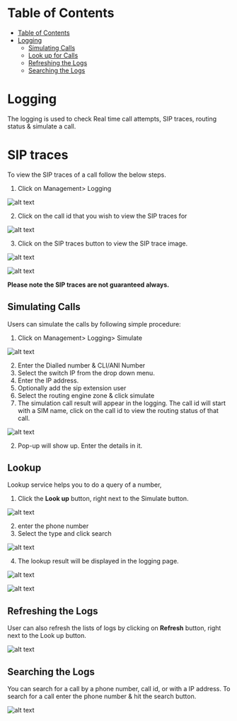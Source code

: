 # Table of Contents

* [Table of Contents](#table-of-contents)
* [Logging](#logging)
    * [Simulating Calls](#simulating-calls)
    * [Look up for Calls](#look-up-for-calls)
    * [Refreshing the Logs](#refreshing-the-logs)
    * [Searching the Logs](#searching-the-logs)

# Logging

The logging is used to check Real time call attempts, SIP traces, routing status & simulate a call.

# SIP traces
To view the SIP traces of a call follow the below steps.
1. Click on Management> Logging

![alt text][sip-trace-1]

2. Click on the call id that you wish to view the SIP traces for

![alt text][sip-trace-2]

3. Click on the SIP traces button to view the SIP trace image.

![alt text][sip-trace-3]

![alt text][sip-trace-4]

**Please note the SIP traces are not guaranteed always.**

## Simulating Calls

Users can simulate the calls by following simple procedure:

1. Click on Management> Logging> Simulate

![alt text][simulate]

2. Enter the Dialled number & CLI/ANI Number
3. Select the switch IP from the drop down menu.
4. Enter the IP address.
5. Optionally add the sip extension user
6. Select the routing engine zone & click simulate
7. The simulation call result will appear in the logging. The call id will start with a SIM name, click on the call id to view the routing status of that call.

![alt text][simulate-1]

2. Pop-up will show up. Enter the details in it.

## Lookup

Lookup service helps you to do a query of a number, 

1.	Click the **Look up** button, right next to the Simulate button. 

![alt text][lookup-1]

2. enter the phone number
3. Select the type and click search

![alt text][lookup-2]

4. The lookup result will be displayed in the logging page.

![alt text][lookup-3]

![alt text][lookup-4]

## Refreshing the Logs

User can also refresh the lists of logs by clicking on **Refresh** button, right next to the Look up button. 

![alt text][refresh]

## Searching the Logs

You can search for a call by a phone number, call id, or with a IP address. To search for a call enter the phone number & hit the search button.
 
![alt text][attempts1]

[logging-dashboard-new]: https://raw.githubusercontent.com/digipigeon/connexcs-user-docs/master/img/logging-dashboard-new.png "logging-dashboard"

[simulate]: https://raw.githubusercontent.com/digipigeon/connexcs-user-docs/master/img/simulate.png "simulate"

[simulate-call]: https://raw.githubusercontent.com/digipigeon/connexcs-user-docs/master/img/simulate-call.png "simulate-call"

[lookup]: https://raw.githubusercontent.com/digipigeon/connexcs-user-docs/master/img/lookup.png "lookup"

[lookup-query]: https://raw.githubusercontent.com/digipigeon/connexcs-user-docs/master/img/lookup-query.png "lookup-query"

[refresh]: https://raw.githubusercontent.com/digipigeon/connexcs-user-docs/master/img/refresh.png "refresh"

[sip-trace-1]: https://raw.githubusercontent.com/digipigeon/connexcs-user-docs/master/new-img/sip-trace-1.png "sip trace 1"

[sip-trace-2]: https://raw.githubusercontent.com/digipigeon/connexcs-user-docs/master/new-img/sip-trace-2.png "sip trace 2"

[sip-trace-3]: https://raw.githubusercontent.com/digipigeon/connexcs-user-docs/master/new-img/sip-trace-3.png "sip trace 3"

[sip-trace-4]: https://raw.githubusercontent.com/digipigeon/connexcs-user-docs/master/new-img/sip-trace-4.png "sip trace 4"

 
[attempts1]: https://raw.githubusercontent.com/digipigeon/connexcs-user-docs/master/img/attempts1.png "attempts1"

[simulate-1]: https://raw.githubusercontent.com/digipigeon/connexcs-user-docs/master/new-img/simulate-1.png "simulate-1"
[lookup-1]: https://raw.githubusercontent.com/digipigeon/connexcs-user-docs/master/new-img/lookup-1.png "lookup-1"
[lookup-2]: https://raw.githubusercontent.com/digipigeon/connexcs-user-docs/master/new-img/lookup-2.png "lookup-2"
[lookup-3]: https://raw.githubusercontent.com/digipigeon/connexcs-user-docs/master/new-img/lookup-3.png "lookup-3"
[lookup-4]: https://raw.githubusercontent.com/digipigeon/connexcs-user-docs/master/new-img/lookup-4.png "lookup-4"
